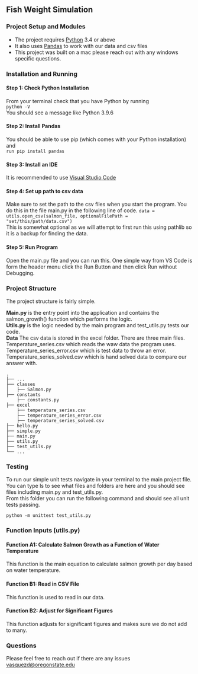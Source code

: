 ## Fish Weight Simulation

### Project Setup and Modules
* The project requires [Python](https://www.python.org/) 3.4 or above 
* It also uses [Pandas](https://pypi.org/project/pandas/#installation-from-sources) to work with our data and csv files    
* This project was built on a mac please reach out with any windows specific questions. 


### Installation and Running
#### Step 1: Check Python Installation ####   
From your terminal check that you have Python by running     
`python -V`   
You should see a message like Python 3.9.6

#### Step 2: Install Pandas ####    
You should be able to use pip (which comes with your Python installation) and    
`run pip install pandas` 

#### Step 3: Install an IDE ####    
It is recommended to use [Visual Studio Code](https://code.visualstudio.com/}) 

#### Step 4: Set up path to csv data ####    
Make sure to set the path to the csv files when you start the program. 
You do this in the file main.py in the following line of code. 
`data = utils.open_csv(salmon_file, optionalFilePath = "set/this/path/data.csv")`  
This is somewhat optional as we will attempt to first run this using pathlib so it is a backup for finding the data.

#### Step 5: Run Program ####      
Open the main.py file and you can run this. One simple way from VS Code is form the header menu click the Run Button and then click Run without Debugging.


### Project Structure
The project structure is fairly simple.  
 
**Main.py** is the entry point into the application and contains the salmon_growth() function which performs the logic.   
**Utils.py** is the logic needed by the main program and test_utils.py tests our code.  
**Data** The csv data is stored in the excel folder. There are three main files. Temperature_series.csv which reads the waw data the program uses. Temperature_series_error.csv which is test data to throw an error. Temperature_series_solved.csv which is hand solved data to compare our answer with.

    .
    ├── ...    
    ├── classes              
    │   ├── Salmon.py                     
    ├── constants 	
        ├── constants.py      						 
    ├── excel    
        ├── temperature_series.csv
        ├── temperature_series_error.csv
        ├── temperature_series_solved.csv					 
    ├── hello.py
    ├── simple.py
    ├── main.py
    ├── utils.py
    ├── test_utils.py
    └── ...


### Testing
To run our simple unit tests navigate in your terminal to the main project file.   
You can type ls to see what files and folders are here and you should see files including main.py and test_utils.py.    
From this folder you can run the following command and should see all unit tests passing.    

`python -m unittest test_utils.py` 


### Function Inputs (utils.py)
#### Function A1: Calculate Salmon Growth as a Function of Water Temperature ####
This function is the main equation to calculate salmon growth per day based on water temperature.

#### Function B1: Read in CSV File ####
This function is used to read in our data.

#### Function B2: Adjust for Significant Figures ####
This function adjusts for significant figures and makes sure we do not add to many.


### Questions
Please feel free to reach out if there are any issues
vasquezd@oregonstate.edu

 

